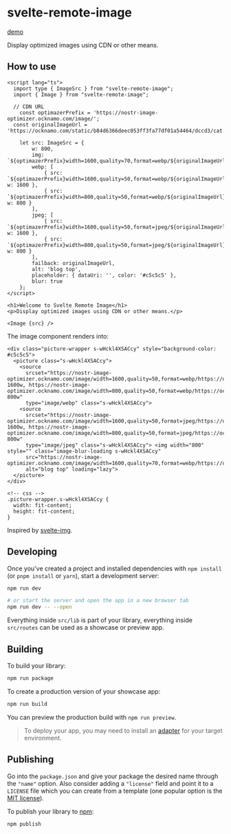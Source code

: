 # svelte-remote-image

[demo](https://svelte-remote-image.pages.dev/)

Display optimized images using CDN or other means.

## How to use

```
<script lang="ts">
  import type { ImageSrc } from "svelte-remote-image";
  import { Image } from "svelte-remote-image";

  // CDN URL
	const optimazerPrefix = 'https://nostr-image-optimizer.ocknamo.com/image/';
  const originalImageUrl = 'https://ocknamo.com/static/b84d6366deec053ff3fa77df01a54464/dccd3/cat.webp'

	let src: ImageSrc = {
		w: 800,
		img: `${optimazerPrefix}width=1600,quality=70,format=webp/${originalImageUrl}`,
		webp: [
			{ src: `${optimazerPrefix}width=1600,quality=50,format=webp/${originalImageUrl}`, w: 1600 },
			{ src: `${optimazerPrefix}width=800,quality=50,format=webp/${originalImageUrl}`, w: 800 }
		],
		jpeg: [
			{ src: `${optimazerPrefix}width=1600,quality=50,format=jpeg/${originalImageUrl}`, w: 1600 },
			{ src: `${optimazerPrefix}width=800,quality=50,format=jpeg/${originalImageUrl}`, w: 800 }
		],
		failback: originalImageUrl,
		alt: 'blog top',
		placeholder: { dataUri: '', color: '#c5c5c5' },
		blur: true
	};
</script>

<h1>Welcome to Svelte Remote Image</h1>
<p>Display optimized images using CDN or other means.</p>

<Image {src} />
```

The image component renders into:

```
<div class="picture-wrapper s-wHckl4XSACcy" style="background-color: #c5c5c5">
  <picture class="s-wHckl4XSACcy">
    <source
      srcset="https://nostr-image-optimizer.ocknamo.com/image/width=1600,quality=50,format=webp/https://ocknamo.com/static/b84d6366deec053ff3fa77df01a54464/dccd3/cat.webp 1600w, https://nostr-image-optimizer.ocknamo.com/image/width=800,quality=50,format=webp/https://ocknamo.com/static/b84d6366deec053ff3fa77df01a54464/dccd3/cat.webp 800w"
      type="image/webp" class="s-wHckl4XSACcy">
    <source
      srcset="https://nostr-image-optimizer.ocknamo.com/image/width=1600,quality=50,format=jpeg/https://ocknamo.com/static/b84d6366deec053ff3fa77df01a54464/dccd3/cat.webp 1600w, https://nostr-image-optimizer.ocknamo.com/image/width=800,quality=50,format=jpeg/https://ocknamo.com/static/b84d6366deec053ff3fa77df01a54464/dccd3/cat.webp 800w"
      type="image/jpeg" class="s-wHckl4XSACcy"> <img width="800" style="" class="image-blur-loading s-wHckl4XSACcy"
      src="https://nostr-image-optimizer.ocknamo.com/image/width=1600,quality=70,format=webp/https://ocknamo.com/static/b84d6366deec053ff3fa77df01a54464/dccd3/cat.webp"
      alt="blog top" loading="lazy">
  </picture>
</div>

<!-- css -->
.picture-wrapper.s-wHckl4XSACcy {
  width: fit-content;
  height: fit-content;
}
```


Inspired by [svelte-img](https://github.com/zerodevx/svelte-img?tab=readme-ov-file#remote-images-from-an-api).

## Developing

Once you've created a project and installed dependencies with `npm install` (or `pnpm install` or `yarn`), start a development server:

```bash
npm run dev

# or start the server and open the app in a new browser tab
npm run dev -- --open
```

Everything inside `src/lib` is part of your library, everything inside `src/routes` can be used as a showcase or preview app.

## Building

To build your library:

```bash
npm run package
```

To create a production version of your showcase app:

```bash
npm run build
```

You can preview the production build with `npm run preview`.

> To deploy your app, you may need to install an [adapter](https://kit.svelte.dev/docs/adapters) for your target environment.

## Publishing

Go into the `package.json` and give your package the desired name through the `"name"` option. Also consider adding a `"license"` field and point it to a `LICENSE` file which you can create from a template (one popular option is the [MIT license](https://opensource.org/license/mit/)).

To publish your library to [npm](https://www.npmjs.com):

```bash
npm publish
```
